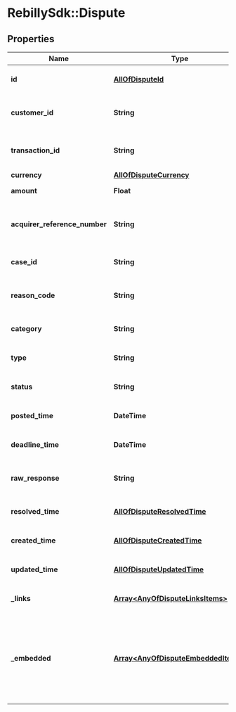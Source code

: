 # RebillySdk::Dispute

## Properties
Name | Type | Description | Notes
------------ | ------------- | ------------- | -------------
**id** | [**AllOfDisputeId**](AllOfDisputeId.md) | The dispute identifier string. | [optional] 
**customer_id** | **String** | The dispute&#x27;s customer ID. | [optional] 
**transaction_id** | **String** | The dispute&#x27;s transaction ID. | 
**currency** | [**AllOfDisputeCurrency**](AllOfDisputeCurrency.md) |  | 
**amount** | **Float** | The dispute amount. | 
**acquirer_reference_number** | **String** | The dispute&#x27;s acquirer reference number. | [optional] 
**case_id** | **String** | The case ID for the dispute. | [optional] 
**reason_code** | **String** | The dispute&#x27;s reason code. | 
**category** | **String** | The dispute&#x27;s category. | [optional] 
**type** | **String** | The dispute&#x27;s type. | 
**status** | **String** | The dispute&#x27;s status. | 
**posted_time** | **DateTime** | Dispute posted time. | 
**deadline_time** | **DateTime** | Dispute deadline time. | [optional] 
**raw_response** | **String** | Dispute raw response from gateway. | [optional] 
**resolved_time** | [**AllOfDisputeResolvedTime**](AllOfDisputeResolvedTime.md) | Dispute resolved time. | [optional] 
**created_time** | [**AllOfDisputeCreatedTime**](AllOfDisputeCreatedTime.md) | Dispute created time. | [optional] 
**updated_time** | [**AllOfDisputeUpdatedTime**](AllOfDisputeUpdatedTime.md) | Dispute updated time. | [optional] 
**_links** | [**Array&lt;AnyOfDisputeLinksItems&gt;**](.md) | The links related to resource. | [optional] 
**_embedded** | [**Array&lt;AnyOfDisputeEmbeddedItems&gt;**](.md) | Any embedded objects available that are requested by the &#x60;expand&#x60; querystring parameter. | [optional] 

